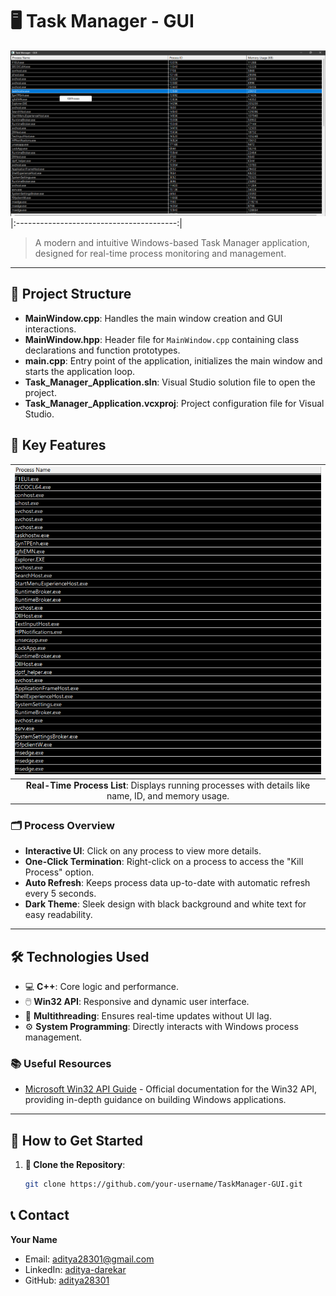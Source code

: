 # 🖥️ Task Manager - GUI
![Task Manager - GUI](image/image.png)
|:----------------------------------------:|

> A modern and intuitive Windows-based Task Manager application, designed for real-time process monitoring and management.

---
## 📂 Project Structure
- **MainWindow.cpp**: Handles the main window creation and GUI interactions.
- **MainWindow.hpp**: Header file for `MainWindow.cpp` containing class declarations and function prototypes.
- **main.cpp**: Entry point of the application, initializes the main window and starts the application loop.
- **Task_Manager_Application.sln**: Visual Studio solution file to open the project.
- **Task_Manager_Application.vcxproj**: Project configuration file for Visual Studio.

## 🚀 Key Features
| ![Process List](image/Process_list.png) |
|:----------------------------------------:|
| **Real-Time Process List**: Displays running processes with details like name, ID, and memory usage. |

### 🗂️ Process Overview
- **Interactive UI**: Click on any process to view more details.
- **One-Click Termination**: Right-click on a process to access the "Kill Process" option.
- **Auto Refresh**: Keeps process data up-to-date with automatic refresh every 5 seconds.
- **Dark Theme**: Sleek design with black background and white text for easy readability.

---

## 🛠️ Technologies Used
- 💻 **C++**: Core logic and performance.
- 🖱️ **Win32 API**: Responsive and dynamic user interface.
- 🔄 **Multithreading**: Ensures real-time updates without UI lag.
- ⚙️ **System Programming**: Directly interacts with Windows process management.

### 📚 Useful Resources
- [Microsoft Win32 API Guide](https://learn.microsoft.com/en-us/windows/win32/) - Official documentation for the Win32 API, providing in-depth guidance on building Windows applications.

---

## 🎯 How to Get Started
1. **🔗 Clone the Repository**:
   ```bash
   git clone https://github.com/your-username/TaskManager-GUI.git


## 📞 Contact

**Your Name**

- Email: aditya28301@gmail.com
- LinkedIn: [aditya-darekar](https://www.linkedin.com/in/aditya-darekar-318a26143/)
- GitHub: [aditya28301](https://github.com/aditya28301)
